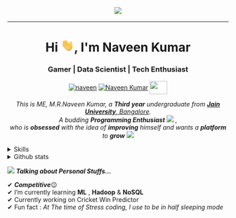 <p align="center">
  <img src="https://github.com/thompsonemerson/thompsonemerson/raw/master/cover-thompson.png" height="200"/>
</p>
<hr>
<h1 align="center">Hi <img src="https://raw.githubusercontent.com/ABSphreak/ABSphreak/master/gifs/Hi.gif" width="30px">, I'm Naveen Kumar</h1>
<h3 align="center">Gamer |  Data Scientist  |  Tech Enthusiast</h3>
<p align="center">
<a href="https://www.linkedin.com/in/naveenkumar9192" target="blank"><img align="center" src="https://cdn.jsdelivr.net/npm/simple-icons@3.0.1/icons/linkedin.svg" alt="naveen" height="30" width="40" /></a>
<a href="https://www.facebook.com/chinna.nk4//" target="blank"><img align="center" src="https://cdn.jsdelivr.net/npm/simple-icons@3.0.1/icons/facebook.svg" alt="Naveen Kumar" height="30" width="40" /></a>
<a href="https://www.hackerrank.com/Naveen_004" target="blank"><img align="center" src="https://cdn.jsdelivr.net/npm/simple-icons@3.0.1/icons/hackerrank.svg" height="30" width="40" /></a>
</p>
</p>



<p align="center">
  <em>
    This is ME, M.R.Naveen Kumar, a <b>Third year</b> undergraduate from <a href="https://www.acetamritsar.ac.in/"> <b>Jain University</b>, Bangalore</a>. <br>
    A budding <b> Programming Enthusiast</b>&nbsp;<img src="https://github.com/TheDudeThatCode/TheDudeThatCode/blob/master/Assets/Designer.gif" width="36px">&nbsp,<br>who is <b>obsessed</b>
    with the idea of <b>improving</b> himself and wants a <b>platform</b> to 
    <b>grow</b> <img src="https://github.com/TheDudeThatCode/TheDudeThatCode/blob/master/Assets/Rocket.gif" width="18px">
  </em> 
</p>

<details><summary>Skills</summary>

### Programming languages I know:-

![Python](https://img.shields.io/badge/Python-14354C?style=for-the-badge&logo=python&logoColor=white)
![Java](https://img.shields.io/badge/Java-007396?style=for-the-badge&logo=java&logoColor=white)
![C](https://img.shields.io/badge/C-00599C?style=for-the-badge&logo=c&logoColor=whit)
![R](https://img.shields.io/badge/R-276DC3?style=for-the-badge&logo=r&logoColor=white)
![Flutter](https://img.shields.io/badge/C%2B%2B-00599C?style=for-the-badge&logo=c%2B%2B&logoColor=white)

### Libraries I like working with:-

![pandas](https://img.shields.io/badge/pandas-1.2.4.-green)
![numpy](https://img.shields.io/badge/numpy-1.20.2-blue)
![seaborn](https://img.shields.io/badge/seaborn-0.11.1-yellowgreen)
![scikit-learn](https://img.shields.io/badge/sklearn-0.23-red)
![matplotlib](https://img.shields.io/badge/plotly-4.14.3-lightgrey)
  
 ### Editors I like to use:-

![vscode](https://img.shields.io/badge/Visual_Studio_Code-007ACC?style=for-the-badge&logo=visual-studio-code&logoColor=white)
 
  
</details>

<details><summary>Github stats</summary>

![Language count](https://img.shields.io/github/languages/count/Naveen-004/Python-Notebooks?style=for-the-badge)

[![Top Langs](https://github-readme-stats.vercel.app/api/top-langs/?username=Naveen-004&layout=compact&theme=dark)](https://github.com/Naveen-004?tab=repositories)
<a href="https://github.com/Naveen-004" >

  <img height="180em" src="https://github-readme-stats.vercel.app/api?username=Naveen-004&count_private=true&show_icons=true&locale=en&theme=dark" alt="Naveen-004" />

</a>

</details>

<img src="https://media.giphy.com/media/ObNTw8Uzwy6KQ/giphy.gif" width="30px">&nbsp;***Talking about Personal Stuffs...***

✔  ***Competitive***😉 <br>
✔ I’m currently learning **ML** , **Hadoop** & **NoSQL** <br>
✔ Currently working on Cricket Win Predictor <br>
✔ Fun fact : *At The time of Stress coding, I use to be in half sleeping mode*<br>
